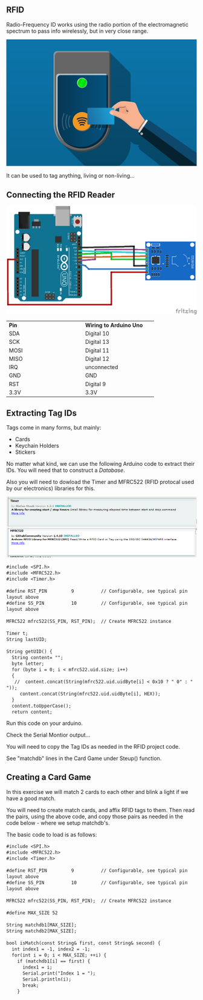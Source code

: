 RFID
---

Radio-Frequency ID works using the radio portion of the electromagnetic spectrum to pass info wirelessly, but in very close range.  

![](images/rfidbasic.png)

It can be used to tag anything, living or non-living...

## Connecting the RFID Reader

![](images/wiring.png)

<table>
<tbody>
<tr>
<td width="188"><strong>Pin</strong></td>
<td width="175"><strong>Wiring to Arduino Uno</strong></td>
</tr>
<tr>
<td width="188">SDA</td>
<td width="175">Digital 10</td>
</tr>
<tr>
<td width="188">SCK</td>
<td width="175">Digital 13</td>
</tr>
<tr>
<td width="188">MOSI</td>
<td width="175">Digital 11</td>
</tr>
<tr>
<td width="188">MISO</td>
<td width="175">Digital 12</td>
</tr>
<tr>
<td width="188">IRQ</td>
<td width="175">unconnected</td>
</tr>
<tr>
<td width="188">GND</td>
<td width="175">GND</td>
</tr>
<tr>
<td width="188">RST</td>
<td width="175">Digital 9</td>
</tr>
<tr>
<td width="188">3.3V</td>
<td width="175">3.3V</td>
</tr>
</tbody>
</table>

## Extracting Tag IDs

Tags come in many forms, but mainly:

- Cards
- Keychain Holders
- Stickers

No matter what kind, we can use the following Arduino code to extract their IDs.  You will need that to construct a *Database*.

Also you will need to dowload the Timer and MFRC522 (RFID protocal used by our electronics) libraries for this.

![](images/timerlib.png)
![](images/rfidlib.png)

<style>
pre {
  white-space: pre !important;
  overflow-y: scroll !important;
  height: 10vh !important;
}
</style>

```{r setup, include=FALSE}
#include <SPI.h>
#include <MFRC522.h>
#include <Timer.h>

#define RST_PIN         9          // Configurable, see typical pin layout above
#define SS_PIN          10         // Configurable, see typical pin layout above

MFRC522 mfrc522(SS_PIN, RST_PIN);  // Create MFRC522 instance

Timer t;
String lastUID;

String getUID() {
  String content= "";
  byte letter;
  for (byte i = 0; i < mfrc522.uid.size; i++) 
  {
   //  content.concat(String(mfrc522.uid.uidByte[i] < 0x10 ? " 0" : " "));
     content.concat(String(mfrc522.uid.uidByte[i], HEX));
  }
  content.toUpperCase();
  return content;
}

void setup() {
	Serial.begin(9600);		// Initialize serial communications with the PC
	while (!Serial);		// Do nothing if no serial port is opened (added for Arduinos based on ATMEGA32U4)
	SPI.begin();			// Init SPI bus
	mfrc522.PCD_Init();		// Init MFRC522
	delay(4);				// Optional delay. Some board do need more time after init to be ready, see Readme
	mfrc522.PCD_DumpVersionToSerial();	// Show details of PCD - MFRC522 Card Reader details
	Serial.println(F("Scan PICC to see UID, SAK, type, and data blocks..."));
}

void loop() {
	// Reset the loop if no new card present on the sensor/reader. This saves the entire process when idle.
	if ( ! mfrc522.PICC_IsNewCardPresent()) {
		return;
	}

	// Select one of the cards
	if ( ! mfrc522.PICC_ReadCardSerial()) {
		return;
	}

  String UID = getUID();
  //Serial.println("UID = " + UID + ", LastUID = " + lastUID);
  if (lastUID != UID || t.read() > 4000) {
    Serial.println(UID);
    t.start();
  }
  lastUID = UID;

}
```

Run this code on your arduino.

Check the Serial Montior output...

You will need to copy the Tag IDs as needed in the RFID project code.

See "matchdb" lines in the Card Game under Steup() function.

## Creating a Card Game

In this exercise we will match 2 cards to each other and blink a light if we have a good match.

You will need to create match cards, and affix RFID tags to them.  Then read the pairs, using the above code, and copy those pairs as needed in the code below - where we setup matchdb's.

The basic code to load is as follows:

```{r setup, include=FALSE}
#include <SPI.h>
#include <MFRC522.h>
#include <Timer.h>

#define RST_PIN         9          // Configurable, see typical pin layout above
#define SS_PIN          10         // Configurable, see typical pin layout above

MFRC522 mfrc522(SS_PIN, RST_PIN);  // Create MFRC522 instance

#define MAX_SIZE 52

String matchdb1[MAX_SIZE];
String matchdb2[MAX_SIZE];

bool isMatch(const String& first, const String& second) {
  int index1 = -1, index2 = -1;
  for(int i = 0; i < MAX_SIZE; ++i) {
    if (matchdb1[i] == first) {
      index1 = i;
      Serial.print("Index 1 = ");
      Serial.println(i);
      break;
    }
  }

  if (index1 == -1) {
    Serial.println("First card not in match DB");
    return false;
  }

  for(int i = 0; i < MAX_SIZE; ++i) {
    if (matchdb2[i] == second) {
      index2 = i;
      Serial.print("Index 2 = ");
      Serial.println(i);
      break;
    }
  }

  if (index2 == -1) {
    Serial.println("Second card not in match DB");
    return false;
  }

  return index1 == index2;
}

Timer t;
String lastUID;

bool inProgress;

String getUID() {
  String content= "";
  byte letter;
  for (byte i = 0; i < mfrc522.uid.size; i++) 
  {
   //  content.concat(String(mfrc522.uid.uidByte[i] < 0x10 ? " 0" : " "));
     content.concat(String(mfrc522.uid.uidByte[i], HEX));
  }
  content.toUpperCase();
  return content;
}

void setup() {
  Serial.begin(9600);   // Initialize serial communications with the PC
  while (!Serial);    // Do nothing if no serial port is opened (added for Arduinos based on ATMEGA32U4)
  SPI.begin();      // Init SPI bus
  mfrc522.PCD_Init();   // Init MFRC522
  delay(4);       // Optional delay. Some board do need more time after init to be ready, see Readme
  mfrc522.PCD_DumpVersionToSerial();  // Show details of PCD - MFRC522 tag Reader details
  Serial.println(F("Scan PICC to see UID, SAK, type, and data blocks..."));

  // Build Match Tables (up to 52 slots)
  matchdb1[0] = "DEF26C7A";
  matchdb2[0] = "BEE26C7A";

  matchdb1[1] = "30307825";
  matchdb2[1] = "80C67A3";

  inProgress = false;
}



String first, second;

void loop() {
  // Reset the loop if no new tag present on the sensor/reader. This saves the entire process when idle.
  if ( ! mfrc522.PICC_IsNewCardPresent()) {
    return;
  }

  // Select one of the tags
  if ( ! mfrc522.PICC_ReadCardSerial()) {
    return;
  }

  // Make sure it's a new Unique Tag
  String UID = getUID();
  //Serial.println("UID = " + UID + ", LastUID = " + lastUID);
  if (lastUID != UID || t.read() > 4000) {

    // Presenting First Card
    if (inProgress == false) {
      inProgress = true;
      first = UID;
      Serial.println("First = " + UID);
    }

    // Presenting Second Card, check match
    else {
      second = UID;
      Serial.println("Second = " + UID);
      if (isMatch(first,second)) {
        Serial.println("MATCH!");
        // Blink Light
        digitalWrite(2, HIGH);
        delay(1);
        digitalWrite(2, LOW);
        delay(1);
      } 
      else {
        Serial.println("NO MATCH...");  
      }
      inProgress = false;
      first = second = "";
    }
    lastUID = UID;
    
    Serial.println(UID);
    t.start();

    
  }

}
```
